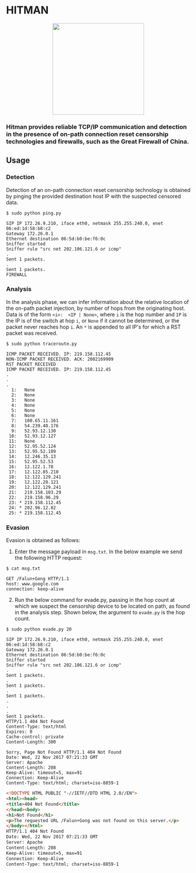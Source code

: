 # HITMAN

<p align="center">
  <img src="https://github.com/williampsmith/Hitman/blob/master/Assets/hitman.png" width=250>
  <br/>
</p>

### Hitman provides reliable TCP/IP communication and detection in the presence of on-path connection reset censorship technologies and firewalls, such as the Great Firewall of China.

## Usage

### Detection
Detection of an on-path connection reset censorship technology is obtained by
pinging the provided destination host IP with the suspected censored data.

```
$ sudo python ping.py

SIP IP 172.26.9.210, iface eth0, netmask 255.255.240.0, enet 06:ed:1d:58:b8:c2
Gateway 172.26.0.1
Ethernet destination 06:5d:b0:be:f6:0c
Sniffer started
Sniffer rule "src net 202.106.121.6 or icmp"
.
Sent 1 packets.
.
Sent 1 packets.
FIREWALL
```

### Analysis
In the analysis phase, we can infer information about the relative location of
the on-path packet injection, by number of hops from the originating host.
Data is of the form `<i>:  <IP | None>`, where `i` is the hop number and `IP` is
the IP is of the switch at hop `i`, or `None` if it cannot be determined, or the
packet never reaches hop `i`. An `*` is appended to all IP's for which a RST
packet was received.

```
$ sudo python traceroute.py

ICMP PACKET RECEIVED. IP: 219.158.112.45
NON-ICMP PACKET RECEIVED. ACK: 2002169909
RST PACKET RECEIVED
ICMP PACKET RECEIVED. IP: 219.158.112.45
.
.
.
  1:   None
  2:   None
  3:   None
  4:   None
  5:   None
  6:   None
  7:   100.65.11.161
  8:   54.239.48.176
  9:   52.93.12.130
 10:   52.93.12.127
 11:   None
 12:   52.95.52.124
 13:   52.95.52.189
 14:   12.246.35.13
 15:   52.95.52.53
 16:   12.122.1.78
 17:   12.122.85.210
 18:   12.122.129.241
 19:   12.122.28.121
 20:   12.122.129.241
 21:   219.158.103.29
 22:   219.158.96.29
 23: * 219.158.112.45
 24: * 202.96.12.82
 25: * 219.158.112.45
 ```

### Evasion
Evasion is obtained as follows:

1. Enter the message payload in `msg.txt`. In the below example we send the
following HTTP request:

```
$ cat msg.txt

GET /Falun+Gong HTTP/1.1
host: www.google.com
connection: keep-alive
```

2. Run the below command for evade.py, passing in the hop count at which we suspect the censorship
device to be located on path, as found in the analysis step. Shown below, the
argument to `evade.py` is the hop count.

```
$ sudo python evade.py 20

SIP IP 172.26.9.210, iface eth0, netmask 255.255.240.0, enet 06:ed:1d:58:b8:c2
Gateway 172.26.0.1
Ethernet destination 06:5d:b0:be:f6:0c
Sniffer started
Sniffer rule "src net 202.106.121.6 or icmp"
.
Sent 1 packets.
.
Sent 1 packets.
.
Sent 1 packets.
.
.
.
Sent 1 packets.
HTTP/1.1 404 Not Found
Content-Type: text/html
Expires: 0
Cache-control: private
Content-Length: 300

Sorry, Page Not Found HTTP/1.1 404 Not Found
Date: Wed, 22 Nov 2017 07:21:33 GMT
Server: Apache
Content-Length: 208
Keep-Alive: timeout=5, max=91
Connection: Keep-Alive
Content-Type: text/html; charset=iso-8859-1
```

```html
<!DOCTYPE HTML PUBLIC "-//IETF//DTD HTML 2.0//EN">
<html><head>
<title>404 Not Found</title>
</head><body>
<h1>Not Found</h1>
<p>The requested URL /Falun+Gong was not found on this server.</p>
</body></html>
HTTP/1.1 404 Not Found
Date: Wed, 22 Nov 2017 07:21:33 GMT
Server: Apache
Content-Length: 208
Keep-Alive: timeout=5, max=91
Connection: Keep-Alive
Content-Type: text/html; charset=iso-8859-1
```
